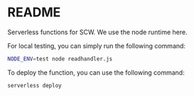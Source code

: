 # README

Serverless functions for SCW. We use the node runtime here.

For local testing, you can simply run the following command:

```bash
NODE_ENV=test node readhandler.js
```

To deploy the function, you can use the following command:

```bash
serverless deploy
```